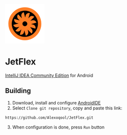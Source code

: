 <img src="JetFlex_Logo.png" width="128" height="128">

# JetFlex
[IntelliJ IDEA Community Edition](https://github.com/JetBrains/intellij-community) for Android

## Building
1. Download, install and configure [AndroidIDE](https://github.com/itsaky/AndroidIDE/releases/latest)
2. Select `Clone git repository`, copy and paste this link:
```bash
https://github.com/Alexoqool/JetFlex.git
```
3. When configuration is done, press `Run` button
